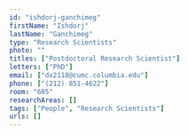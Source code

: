```yaml
---
id: "ishdorj-ganchimeg"
firstName: "Ishdorj"
lastName: "Ganchimeg"
type: "Research Scientists"
photo: ""
titles: ["Postdoctoral Research Scientist"]
letters: ["PhD"]
email: ["dx2118@cumc.columbia.edu"]
phone: ["(212) 851-4622"]
room: "605"
researchAreas: []
tags: ["People", "Research Scientists"]
urls: []
---
```

